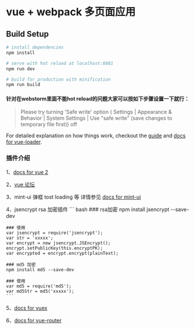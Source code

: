 # vue + webpack 多页面应用

## Build Setup

``` bash
# install dependencies
npm install

# serve with hot reload at localhost:8081
npm run dev

# build for production with minification
npm run build
```
#### 针对在webstorm里面不能hot reload的问题大家可以按如下步骤设置一下就行：
> Please try turning 'Safe write' option ( Settings | Appearance & Behavior | System Settings | Use "safe write" (save changes to temporary file first)) off

For detailed explanation on how things work, checkout the [guide](http://vuejs-templates.github.io/webpack/) and [docs for vue-loader](http://vuejs.github.io/vue-loader).


### 插件介绍
1、[docs for vue 2](https://cn.vuejs.org/v2/api/#Vue-set)

2、[vue 论坛](https://forum.vuejs.org/)

3、mint-ui  弹框 tost loading 等 详情参见 
  [docs for mint-ui](http://mint-ui.github.io/docs)

4、jsencrypt rsa 加密插件
	``` bash
	### rsa加密
   	npm install jsencrypt --save-dev

   	### 使用
   	var jsencrypt = require('jsencrypt');
   	var str = 'xxxxx';
   	var encrypt = new jsencrypt.JSEncrypt();
    encrypt.setPublicKey(this.encryptPK);
    var encrypted = encrypt.encrypt(plainText);

    ### md5 加密
    npm install md5 --save-dev
	
	### 使用
	var md5 = require('md5');
	var md5Str = md5('xxxxx');
	```
5、[docs for vuex](http://vuex.vuejs.org/zh-cn/intro.html)

6、[docs for vue-router](http://router.vuejs.org/zh-cn/)